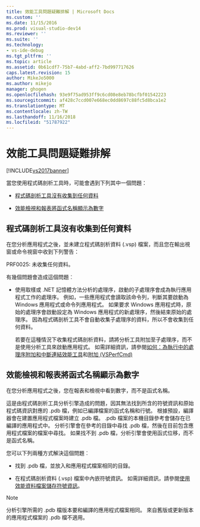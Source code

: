 ```yaml
---
title: 效能工具問題疑難排解 | Microsoft Docs
ms.custom: ''
ms.date: 11/15/2016
ms.prod: visual-studio-dev14
ms.reviewer: ''
ms.suite: ''
ms.technology:
- vs-ide-debug
ms.tgt_pltfrm: ''
ms.topic: article
ms.assetid: 0b61cdf7-75b7-4abd-aff2-7bd997717626
caps.latest.revision: 15
author: MikeJo5000
ms.author: mikejo
manager: ghogen
ms.openlocfilehash: 93e9f75ad953ff9c6cd08e8eb78bcfbf01542223
ms.sourcegitcommit: af428c7ccd007e668ec0dd8697c88fc5d8bca1e2
ms.translationtype: MT
ms.contentlocale: zh-TW
ms.lasthandoff: 11/16/2018
ms.locfileid: "51787922"
---
```

# <a name="troubleshooting-performance-tools-issues"></a>效能工具問題疑難排解
[!INCLUDE[vs2017banner](../includes/vs2017banner.md)]

當您使用程式碼剖析工具時，可能會遇到下列其中一個問題：  
  
-   [程式碼剖析工具沒有收集到任何資料](#NoDataCollected)  
  
-   [效能檢視和報表將函式名稱顯示為數字](#NoSymbols)  
  
##  <a name="NoDataCollected"></a>程式碼剖析工具沒有收集到任何資料  
 在您分析應用程式之後，並未建立程式碼剖析資料 (.vsp) 檔案，而且您在輸出視窗或命令視窗中收到下列警告：  
  
 PRF0025: 未收集任何資料。  
  
 有幾個問題會造成這個問題︰  
  
-   使用取樣或 .NET 記憶體方法分析的處理序，啟動的子處理序會成為執行應用程式工作的處理序。 例如，一些應用程式會讀取該命令列，判斷其要啟動為 Windows 應用程式或命令列應用程式。 如果要求 Windows 應用程式時，原始的處理序會啟動設定為 Windows 應用程式的新處理序，然後結束原始的處理序。 因為程式碼剖析工具不會自動收集子處理序的資料，所以不會收集到任何資料。  
  
     若要在這種情況下收集程式碼剖析資料，請將分析工具附加至子處理序，而不是使用分析工具來啟動應用程式。 如需詳細資訊，請參閱[如何：為執行中的處理序附加和中斷連結效能工具](../profiling/how-to-attach-and-detach-performance-tools-to-running-processes.md)和[附加 (VSPerfCmd)](../profiling/attach.md)  
  
##  <a name="NoSymbols"></a>效能檢視和報表將函式名稱顯示為數字  
 在您分析應用程式之後，您在報表和檢視中看到數字，而不是函式名稱。  
  
 這是由程式碼剖析工具分析引擎造成的問題，因其無法找到所含的符號資訊和原始程式碼資訊對應的 .pdb 檔，例如已編譯檔案的函式名稱和行號。 根據預設，編譯器會在建置應用程式檔案時建立 .pdb 檔。 .pdb 檔案的本機目錄參考會儲存在已編譯的應用程式中。 分析引擎會在參考的目錄中尋找 .pdb 檔，然後在目前包含應用程式檔案的檔案中尋找。 如果找不到 .pdb 檔，分析引擎會使用函式位移，而不是函式名稱。  
  
 您可以下列兩種方式解決這個問題︰  
  
-   找到 .pdb 檔，並放入和應用程式檔案相同的目錄。  
  
-   在程式碼剖析資料 (.vsp) 檔案中內嵌符號資訊。 如需詳細資訊，請參閱[使用效能資料檔案儲存符號資訊](../profiling/saving-symbol-information-with-performance-data-files.md)。  
  
> [!NOTE]
>  分析引擎所需的 .pdb 檔版本要和編譯的應用程式檔案相同。 來自舊版或更新版本的應用程式檔案的 .pdb 檔不適用。



